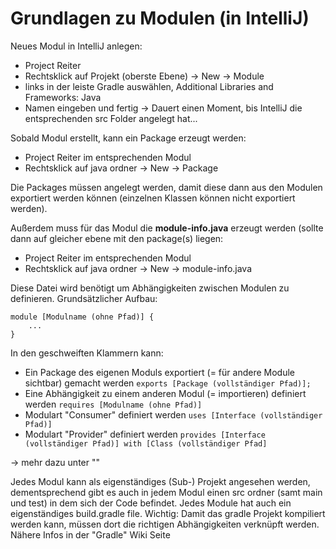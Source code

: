# Grundlagen zu Modulen (in IntelliJ)
Neues Modul in IntelliJ anlegen: 
* Project Reiter
* Rechtsklick auf Projekt (oberste Ebene) -> New -> Module 
* links in der leiste Gradle auswählen, Additional Libraries and Frameworks: Java 
* Namen eingeben und fertig -> Dauert einen Moment, bis IntelliJ die entsprechenden src Folder angelegt hat...

Sobald Modul erstellt, kann ein Package erzeugt werden:
* Project Reiter im entsprechenden Modul
* Rechtsklick auf java ordner -> New -> Package

Die Packages müssen angelegt werden, damit diese dann aus den Modulen exportiert werden können (einzelnen Klassen können nicht exportiert werden).

Außerdem muss für das Modul die **module-info.java** erzeugt werden (sollte dann auf gleicher ebene mit den package(s) liegen: 
* Project Reiter im entsprechenden Modul
* Rechtsklick auf java ordner -> New -> module-info.java

Diese Datei wird benötigt um Abhängigkeiten zwischen Modulen zu definieren.
Grundsätzlicher Aufbau:
```
module [Modulname (ohne Pfad)] {
    ...
}
```
In den geschweiften Klammern kann:
* Ein Package des eigenen Moduls exportiert (= für andere Module sichtbar) gemacht werden `exports [Package (vollständiger Pfad)]; `
* Eine Abhängigkeit zu einem anderen Modul (= importieren) definiert werden `requires [Modulname (ohne Pfad)]`
* Modulart "Consumer" definiert werden `uses [Interface (vollständiger Pfad)]`
* Modulart "Provider" definiert werden `provides [Interface (vollständiger Pfad)] with [Class (vollständiger Pfad]`

-> mehr dazu unter ""

Jedes Modul kann als eigenständiges (Sub-) Projekt angesehen werden, dementsprechend gibt es auch in jedem Modul einen src ordner (samt main und test) in dem sich der Code befindet. Jedes Module hat auch ein eigenständiges build.gradle file.
Wichtig: Damit das gradle Projekt kompiliert werden kann, müssen dort die richtigen Abhängigkeiten verknüpft werden. Nähere Infos in der "Gradle" Wiki Seite